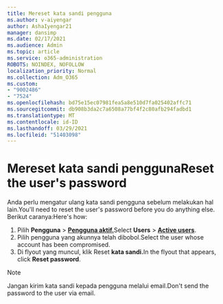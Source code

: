 ```yaml
---
title: Mereset kata sandi pengguna
ms.author: v-aiyengar
author: AshaIyengar21
manager: dansimp
ms.date: 02/17/2021
ms.audience: Admin
ms.topic: article
ms.service: o365-administration
ROBOTS: NOINDEX, NOFOLLOW
localization_priority: Normal
ms.collection: Adm_O365
ms.custom:
- "9002486"
- "7524"
ms.openlocfilehash: bd75e15ec07981fea5a8e510d7fa025402affc71
ms.sourcegitcommit: db908b3da2c7a6508a77bf4f2c80afb294fadbd1
ms.translationtype: MT
ms.contentlocale: id-ID
ms.lasthandoff: 03/29/2021
ms.locfileid: "51403098"
---
```

# <a name="reset-the-users-password"></a><span data-ttu-id="2df10-102">Mereset kata sandi pengguna</span><span class="sxs-lookup"><span data-stu-id="2df10-102">Reset the user's password</span></span>

<span data-ttu-id="2df10-103">Anda perlu mengatur ulang kata sandi pengguna sebelum melakukan hal lain.</span><span class="sxs-lookup"><span data-stu-id="2df10-103">You'll need to reset the user's password before you do anything else.</span></span> <span data-ttu-id="2df10-104">Berikut caranya:</span><span class="sxs-lookup"><span data-stu-id="2df10-104">Here's how:</span></span>

1. <span data-ttu-id="2df10-105">Pilih **Pengguna**  >  **[Pengguna aktif.](https://go.microsoft.com/fwlink/p/?linkid=834822)**</span><span class="sxs-lookup"><span data-stu-id="2df10-105">Select **Users** > **[Active users](https://go.microsoft.com/fwlink/p/?linkid=834822)**.</span></span>
1. <span data-ttu-id="2df10-106">Pilih pengguna yang akunnya telah dibobol.</span><span class="sxs-lookup"><span data-stu-id="2df10-106">Select the user whose account has been compromised.</span></span>
1. <span data-ttu-id="2df10-107">Di flyout yang muncul, klik Reset **kata sandi.**</span><span class="sxs-lookup"><span data-stu-id="2df10-107">In the flyout that appears, click **Reset password**.</span></span>

> [!NOTE]
> <span data-ttu-id="2df10-108">Jangan kirim kata sandi kepada pengguna melalui email.</span><span class="sxs-lookup"><span data-stu-id="2df10-108">Don't send the password to the user via email.</span></span>
